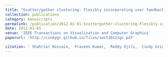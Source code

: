 ```yaml
---
title: "Scatter/gather clustering: Flexibly incorporating user feedback to steer clustering results"
collection: publications
category: manuscripts
permalink: /publication/2012-01-01-Scattergather-clustering-Flexibly-incorporating-user-feedback-to-steer-clustering-results
date: 2012-01-01
venue: 'IEEE Transactions on Visualization and Computer Graphics'
paperurl: 'http://cindygr.github.io/files/vast2012sgc.pdf'

citation: ' Shahriar Hossain,  Praveen Kumar,  Reddy Ojili,  Cindy Grimm,  Rolf Mueller,  Layne Watson,  Naren Ramakrishnan, '
---
```


